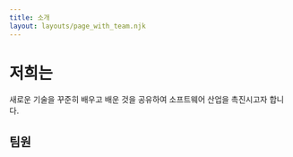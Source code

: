 ```yaml
---
title: 소개
layout: layouts/page_with_team.njk
---
```


# 저희는
새로운 기술을 꾸준히 배우고 배운 것을 공유하여 소프트웨어 산업을 촉진시고자 합니다.

## 팀원
